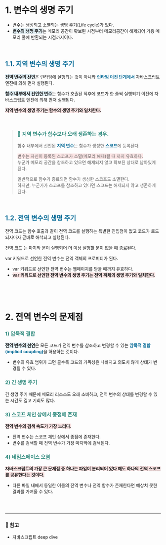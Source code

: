 
# 1. 변수의 생명 주기

- 변수는 생성되고 소멸되는 생명 주기(Life cycle)가 있다.
- <span style=background-color:#ddebf1>**변수의 생명 주기**</span>는 메모리 공간이 확보된 시점부터 메모리공간이 해제되어 가용 메모리 풀에 반환되는 시점까지이다.

<br/>

## <span style=color:#0c6e99>1.1. 지역 변수의 생명 주기</span>

<span style=background-color:#ddebf1>**전역 변수의 선언**</span>은 런타임에 실행되는 것이 아니라 <span style=color:#0c6e99>**런타임 이전 단계에서**</span> 자바스크립트 엔진에 의해 먼저 실행된다. 

<span style=background-color:#ddebf1>**함수 내부에서 선언한 변수**</span>는 함수가 호출된 직후에 코드가 한 줄씩 실행되기 이전에 자바스크립트 엔진에 의해 먼저 실행된다.

<span style=background-color:#fbe4e4>**지역 변수의 생명 주기는 함수의 생명 주기와 일치한다.**</span>

<br/>

> ###  <span style=color:#318b7e>**📌 지역 변수가 함수보다 오래 생존하는 경우.**</span>
> 함수 내부에서 선언된 <span style=color:#0c6e99>**지역 변수**</span>는 함수가 생성한 <span style=color:#0c6e99>**스코프**</span>에 등록된다.<br/>
> 
> <span style=background-color:#fbe4e4>변수는 자신이 등록된 스코프가 소멸(메모리 해제)될 때 까지 유효하다.</span><br/>
> 누군가 메모리 공간을 참조하고 있으면 해제되지 않고 확보된 상태로 남아있게 된다.
>
> 일반적으로 함수가 종료되면 함수가 생성한 스코프도 소멸한다. <br/>
> 하지만, 누군가가 스코프를 참조하고 있다면 스코프는 해제되지 않고 생존하게 된다.

<br/>

## <span style=color:#0c6e99>1.2. 전역 변수의 생명 주기</span>

전역 코드는 함수 호출과 같이 전역 코드를 실행하는 특별한 진입점이 없고 코드가 로드되자마자 곧바로 해석되고 실행된다.

전역 코드 는 마지막 문이 실행되어 더 이상 실행할 문이 없을 때 종료된다.

var 키워드로 선언한 전역 변수는 전역 객체의 프로퍼티가 된다.

- var 키워드로 선언한 전역 변수는 웹페이지를 닫을 때까지 유효하다.
- <span style=background-color:#fbe4e4>**var 키워드로 선언한 전역 변수의 생명 주기는 전역 객체의 생명 주기와 일치한다.**</span>

<br/><br/><br/>

# 2. 전역 변수의 문제점</span>
### <span style=color:#318b7e>1) 암묵적 결합</span>

<span style=background-color:#ddebf1>**전역 변수의 선언**</span>은 모든 코드가 전역 변수를 참조하고 변경할 수 있는<span style=color:#0c6e99> **암묵적 결합(implicit coupling)**</span>을 허용하는 것이다.
- 변수의 유효 범위가 크면 클수록 코드의 가독성은 나빠지고 의도치 않게 상태가 변경될 수 있다.

### <span style=color:#318b7e> 2) 긴 생명 주기</span>

긴 생명 주기 때문에 메모리 리소스도 오래 소비하고,
전역 변수의 상태를 변경할 수 있는 시간도 길고 기회도 많다.

### <span style=color:#318b7e>3) 스코프 체인 상에서 종점에 존재</span>

<span style=background-color:#fbe4e4>**전역 변수의 검색 속도가 가장 느리다.**</span>

- 전역 변수는 스코프 체인 상에서 종점에 존재한다.
- 변수를 검색할 때 전역 변수가 가장 마지막에 검색된다.

### <span style=color:#318b7e>4) 네임스페이스 오염</span>

<span style=background-color:#fbe4e4>**자바스크립트의 가장 큰 문제점 중 하나는 파일이 분리되어 있다 해도 하나의 전역 스코프를 공유한다는 것이다.**</span>

- 다른 파일 내에서 동일한 이름의 전역 변수나 전역 함수가 존재한다면 예상치 못한 결과를 가져올 수 있다.

<br/><br/>

---
### 📗 참고
- 자바스크립트 deep dive

